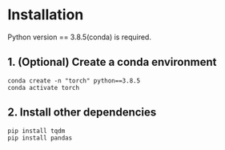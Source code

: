 # Installation
Python version == 3.8.5(conda) is required.

## 1. (Optional) Create a conda environment
```
conda create -n "torch" python==3.8.5
conda activate torch
```

## 2. Install other dependencies
```
pip install tqdm
pip install pandas
```